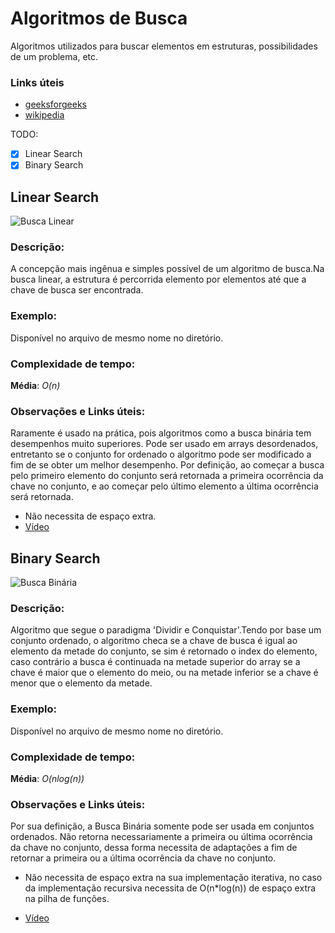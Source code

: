 # Algoritmos de Busca

   Algoritmos utilizados para buscar elementos em estruturas, possibilidades de um problema, etc.

### Links úteis  

   * [geeksforgeeks](https://www.geeksforgeeks.org/searching-algorithms/) 
   * [wikipedia](https://en.wikipedia.org/wiki/Search_algorithm) 

TODO:

   - [x] Linear Search
   - [x] Binary Search
  
## Linear Search

   ![Busca Linear](http://peterstratton.com/img/LinearSearch/LinearSearch.png)

### Descrição:

   A concepção mais ingênua e simples possível de um algoritmo de busca.Na busca linear, a estrutura é percorrida elemento por elementos até que a chave de busca ser encontrada.

### Exemplo:  

   Disponível no arquivo de mesmo nome no diretório.

### Complexidade de tempo:  

   **Média**: *O(n)*  

### Observações e Links úteis:  
	
   Raramente é usado na prática, pois algoritmos como a busca binária tem desempenhos muito superiores.
   Pode ser usado em arrays desordenados, entretanto se o conjunto for ordenado o algoritmo pode ser modificado a fim de se obter um melhor desempenho.
   Por definição, ao começar a busca pelo primeiro elemento do conjunto será retornada a primeira ocorrência da chave no conjunto, e ao começar pelo último elemento a última ocorrência será retornada.

   * Não necessita de espaço extra.
   * [Vídeo](https://youtu.be/-PuqKbu9K3U)
  
   
## Binary Search

   ![Busca Binária](https://miro.medium.com/max/533/0*D_qH3srKzfov43Yl)

### Descrição:  

   Algoritmo que segue o paradigma 'Dividir e Conquistar'.Tendo por base um conjunto ordenado, o algoritmo checa se a chave de busca é igual ao elemento da metade do conjunto, se sim é retornado o index do elemento, caso contrário a busca é continuada na metade superior do array se a chave é maior que o elemento do meio, ou na metade inferior se a chave é menor que o elemento da metade.

### Exemplo:  

   Disponível no arquivo de mesmo nome no diretório.

### Complexidade de tempo:  

   **Média**: *O(nlog(n))*  

### Observações e Links úteis:  

   Por sua definição, a Busca Binária somente pode ser usada em conjuntos ordenados.
   Não retorna necessariamente a primeira ou última ocorrência da chave no conjunto, dessa forma necessita de adaptações a fim de retornar a primeira ou a última ocorrência da chave no conjunto.

   * Não necessita de espaço extra na sua implementação iterativa, no caso da implementação recursiva necessita de O(n*log(n)) de espaço extra na pilha de funções.

   * [Vídeo](https://youtu.be/iP897Z5Nerk)
